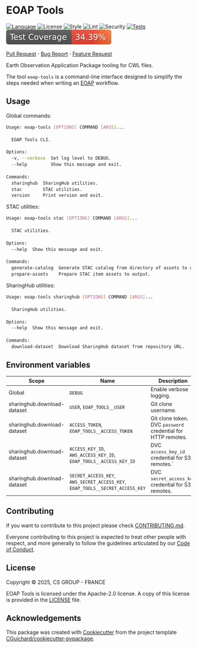 # EOAP Tools

[![Language](https://img.shields.io/badge/language-python≥3.12-3776ab?style=flat-square)](https://www.python.org/)
![License](https://img.shields.io/badge/license-Apache--2.0-yellow?style=flat-square)
![Style](https://img.shields.io/badge/style-ruff-9a9a9a?style=flat-square)
![Lint](https://img.shields.io/badge/lint-ruff,%20mypy-brightgreen?style=flat-square)
![Security](https://img.shields.io/badge/security-bandit,%20pip--audit-purple?style=flat-square)
[![Tests](https://img.shields.io/github/actions/workflow/status/csgroup-oss/eoap-tools/check.yml?branch=main&label=Test)](https://github.com/csgroup-oss/eoap-tools/actions/workflows/check.yml)
[![Coverage](https://raw.githubusercontent.com/csgroup-oss/eoap-tools/refs/heads/gh-tests-coverages/data/main/badge.svg)](https://github.com/csgroup-oss/eoap-tools/actions/workflows/check.yml)

[Pull Request](https://github.com/csgroup-oss/eoap-tools/pulls) **·**
[Bug Report](https://github.com/csgroup-oss/eoap-tools/issues/new?template=bug_report.md) **·**
[Feature Request](https://github.com/csgroup-oss/eoap-tools/issues/new?template=feature_request.md)

Earth Observation Application Package tooling for CWL files.

The tool `eoap-tools` is a command-line interface designed to simplify the steps needed
when writing an [EOAP](https://eoap.github.io/) workflow.

## Usage

Global commands:

```sh
Usage: eoap-tools [OPTIONS] COMMAND [ARGS]...

  EOAP Tools CLI.

Options:
  -v, --verbose  Set log level to DEBUG.
  --help         Show this message and exit.

Commands:
  sharinghub  SharingHub utilities.
  stac        STAC utilities.
  version     Print version and exit.
```

STAC utilities:

```sh
Usage: eoap-tools stac [OPTIONS] COMMAND [ARGS]...

  STAC utilities.

Options:
  --help  Show this message and exit.

Commands:
  generate-catalog  Generate STAC catalog from directory of assets to output.
  prepare-assets    Prepare STAC item assets to output.
```

SharingHub utilities:

```sh
Usage: eoap-tools sharinghub [OPTIONS] COMMAND [ARGS]...

  SharingHub utilities.

Options:
  --help  Show this message and exit.

Commands:
  download-dataset  Download SharingHub dataset from repository URL.
```

## Environment variables

| Scope | Name | Description | Values |
|---|---|---|---|
| Global | `DEBUG` | Enable verbose logging. | `true`, `false` |
| sharinghub.download-dataset | `USER`, `EOAP_TOOLS__USER` | Git clone username. | string |
| sharinghub.download-dataset | `ACCESS_TOKEN`, `EOAP_TOOLS__ACCESS_TOKEN` | Git clone token.<br>DVC `password` credential for HTTP remotes. | string |
| sharinghub.download-dataset | `ACCESS_KEY_ID`, `AWS_ACCESS_KEY_ID`, `EOAP_TOOLS__ACCESS_KEY_ID` | DVC `access_key_id` credential for S3 remotes.` | string |
| sharinghub.download-dataset | `SECRET_ACCESS_KEY`, `AWS_SECRET_ACCESS_KEY`, `EOAP_TOOLS__SECRET_ACCESS_KEY` | DVC `secret_access_key` credential for S3 remotes. | string |

## Contributing

If you want to contribute to this project please check [CONTRIBUTING.md](CONTRIBUTING.md).

Everyone contributing to this project is expected to treat other people with respect,
and more generally to follow the guidelines articulated by our [Code of Conduct](./CODE_OF_CONDUCT.md).

## License

Copyright &copy; 2025, CS GROUP - FRANCE

EOAP Tools is licensed under the Apache-2.0 license. A copy of this license is provided in the [LICENSE](./LICENSE) file.

## Acknowledgements

This package was created with [Cookiecutter](https://github.com/cookiecutter/cookiecutter)
from the project template [CGuichard/cookiecutter-pypackage](https://github.com/CGuichard/cookiecutter-pypackage).
